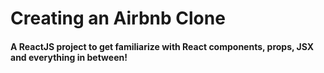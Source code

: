 # Creating an Airbnb Clone

#### A ReactJS project to get familiarize with React components, props, JSX and everything in between!


